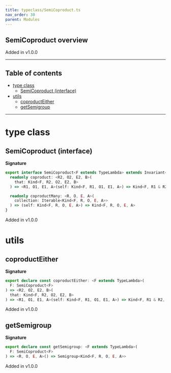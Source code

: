 ```yaml
---
title: typeclass/SemiCoproduct.ts
nav_order: 30
parent: Modules
---
```


## SemiCoproduct overview

Added in v1.0.0

---

<h2 class="text-delta">Table of contents</h2>

- [type class](#type-class)
  - [SemiCoproduct (interface)](#semicoproduct-interface)
- [utils](#utils)
  - [coproductEither](#coproducteither)
  - [getSemigroup](#getsemigroup)

---

# type class

## SemiCoproduct (interface)

**Signature**

```ts
export interface SemiCoproduct<F extends TypeLambda> extends Invariant<F> {
  readonly coproduct: <R2, O2, E2, B>(
    that: Kind<F, R2, O2, E2, B>
  ) => <R1, O1, E1, A>(self: Kind<F, R1, O1, E1, A>) => Kind<F, R1 & R2, O1 | O2, E1 | E2, A | B>

  readonly coproductMany: <R, O, E, A>(
    collection: Iterable<Kind<F, R, O, E, A>>
  ) => (self: Kind<F, R, O, E, A>) => Kind<F, R, O, E, A>
}
```

Added in v1.0.0

# utils

## coproductEither

**Signature**

```ts
export declare const coproductEither: <F extends TypeLambda>(
  F: SemiCoproduct<F>
) => <R2, O2, E2, B>(
  that: Kind<F, R2, O2, E2, B>
) => <R1, O1, E1, A>(self: Kind<F, R1, O1, E1, A>) => Kind<F, R1 & R2, O2 | O1, E2 | E1, any>
```

Added in v1.0.0

## getSemigroup

**Signature**

```ts
export declare const getSemigroup: <F extends TypeLambda>(
  F: SemiCoproduct<F>
) => <R, O, E, A>() => Semigroup<Kind<F, R, O, E, A>>
```

Added in v1.0.0
